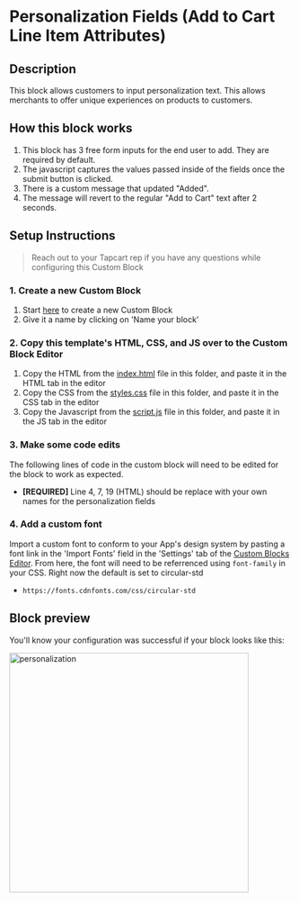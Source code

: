 # Personalization Fields (Add to Cart Line Item Attributes)

## Description
This block allows customers to input personalization text. This allows merchants to offer unique experiences on products to customers.

## How this block works
1. This block has 3 free form inputs for the end user to add. They are required by default.
2. The javascript captures the values passed inside of the fields once the submit button is clicked.
3. There is a custom message that updated "Added".
4. The message will revert to the regular "Add to Cart" text after 2 seconds.

## Setup Instructions
> Reach out to your Tapcart rep if you have any questions while configuring this Custom Block

### 1. Create a new Custom Block
1. Start [here](https://app.tapcart.com/custom-blocks) to create a new Custom Block
2. Give it a name by clicking on 'Name your block'


### 2. Copy this template's HTML, CSS, and JS over to the Custom Block Editor
1. Copy the HTML from the [index.html](#) file in this folder, and paste it in the HTML tab in the editor
2. Copy the CSS from the [styles.css](#) file in this folder, and paste it in the CSS tab in the editor
3. Copy the Javascript from the [script.js](#) file in this folder, and paste it in the JS tab in the editor

### 3. Make some code edits
The following lines of code in the custom block will need to be edited for the block to work as expected. 

- **[REQUIRED]** Line 4, 7, 19 (HTML) should be replace with your own names for the personalization fields

### 4. Add a custom font
Import a custom font to conform to your App's design system by pasting a font link in the 'Import Fonts' field in the 'Settings' tab of the [Custom Blocks Editor](https://app.tapcart.com/custom-blocks). From here, the font will need to be referrenced using `font-family` in your CSS. Right now the default is set to circular-std

- `https://fonts.cdnfonts.com/css/circular-std`

## Block preview
You'll know your configuration was successful if your block looks like this:

<img width="426" alt="personalization" src="https://user-images.githubusercontent.com/122114430/236593422-2d9ac60d-b776-4a39-add4-996bc6d04daf.png">



